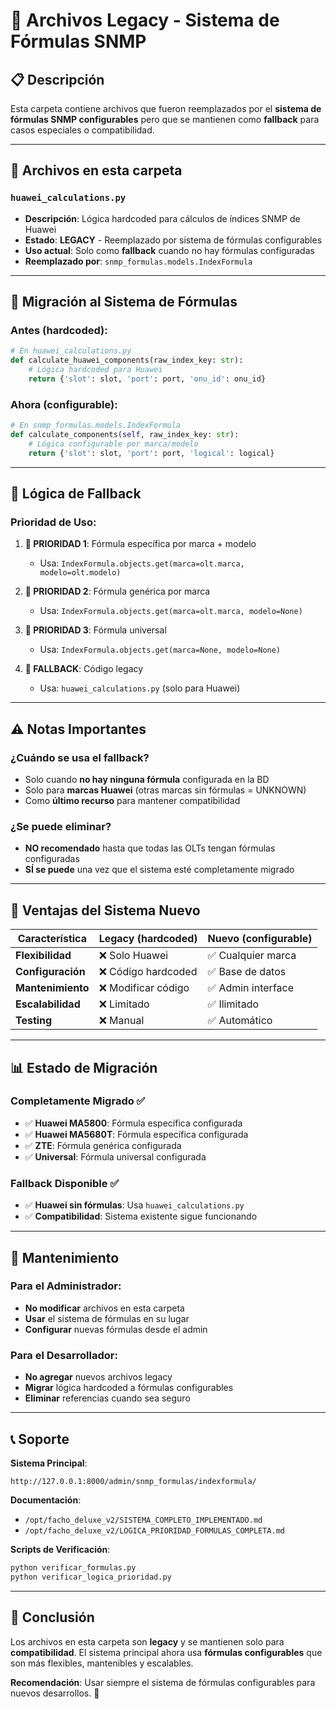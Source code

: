 # 📁 Archivos Legacy - Sistema de Fórmulas SNMP

## 📋 Descripción

Esta carpeta contiene archivos que fueron reemplazados por el **sistema de fórmulas SNMP configurables** pero que se mantienen como **fallback** para casos especiales o compatibilidad.

---

## 📄 Archivos en esta carpeta

### `huawei_calculations.py`
- **Descripción**: Lógica hardcoded para cálculos de índices SNMP de Huawei
- **Estado**: **LEGACY** - Reemplazado por sistema de fórmulas configurables
- **Uso actual**: Solo como **fallback** cuando no hay fórmulas configuradas
- **Reemplazado por**: `snmp_formulas.models.IndexFormula`

---

## 🔄 Migración al Sistema de Fórmulas

### **Antes** (hardcoded):
```python
# En huawei_calculations.py
def calculate_huawei_components(raw_index_key: str):
    # Lógica hardcoded para Huawei
    return {'slot': slot, 'port': port, 'onu_id': onu_id}
```

### **Ahora** (configurable):
```python
# En snmp_formulas.models.IndexFormula
def calculate_components(self, raw_index_key: str):
    # Lógica configurable por marca/modelo
    return {'slot': slot, 'port': port, 'logical': logical}
```

---

## 🎯 Lógica de Fallback

### **Prioridad de Uso**:

1. **🥇 PRIORIDAD 1**: Fórmula específica por marca + modelo
   - Usa: `IndexFormula.objects.get(marca=olt.marca, modelo=olt.modelo)`

2. **🥈 PRIORIDAD 2**: Fórmula genérica por marca
   - Usa: `IndexFormula.objects.get(marca=olt.marca, modelo=None)`

3. **🥉 PRIORIDAD 3**: Fórmula universal
   - Usa: `IndexFormula.objects.get(marca=None, modelo=None)`

4. **🔄 FALLBACK**: Código legacy
   - Usa: `huawei_calculations.py` (solo para Huawei)

---

## ⚠️ Notas Importantes

### **¿Cuándo se usa el fallback?**
- Solo cuando **no hay ninguna fórmula** configurada en la BD
- Solo para **marcas Huawei** (otras marcas sin fórmulas = UNKNOWN)
- Como **último recurso** para mantener compatibilidad

### **¿Se puede eliminar?**
- **NO recomendado** hasta que todas las OLTs tengan fórmulas configuradas
- **SÍ se puede** una vez que el sistema esté completamente migrado

---

## 🚀 Ventajas del Sistema Nuevo

| Característica | Legacy (hardcoded) | Nuevo (configurable) |
|----------------|-------------------|---------------------|
| **Flexibilidad** | ❌ Solo Huawei | ✅ Cualquier marca |
| **Configuración** | ❌ Código hardcoded | ✅ Base de datos |
| **Mantenimiento** | ❌ Modificar código | ✅ Admin interface |
| **Escalabilidad** | ❌ Limitado | ✅ Ilimitado |
| **Testing** | ❌ Manual | ✅ Automático |

---

## 📊 Estado de Migración

### **Completamente Migrado** ✅
- ✅ **Huawei MA5800**: Fórmula específica configurada
- ✅ **Huawei MA5680T**: Fórmula específica configurada
- ✅ **ZTE**: Fórmula genérica configurada
- ✅ **Universal**: Fórmula universal configurada

### **Fallback Disponible** ✅
- ✅ **Huawei sin fórmulas**: Usa `huawei_calculations.py`
- ✅ **Compatibilidad**: Sistema existente sigue funcionando

---

## 🔧 Mantenimiento

### **Para el Administrador**:
- **No modificar** archivos en esta carpeta
- **Usar** el sistema de fórmulas en su lugar
- **Configurar** nuevas fórmulas desde el admin

### **Para el Desarrollador**:
- **No agregar** nuevos archivos legacy
- **Migrar** lógica hardcoded a fórmulas configurables
- **Eliminar** referencias cuando sea seguro

---

## 📞 Soporte

**Sistema Principal**:
```
http://127.0.0.1:8000/admin/snmp_formulas/indexformula/
```

**Documentación**:
- `/opt/facho_deluxe_v2/SISTEMA_COMPLETO_IMPLEMENTADO.md`
- `/opt/facho_deluxe_v2/LOGICA_PRIORIDAD_FORMULAS_COMPLETA.md`

**Scripts de Verificación**:
```bash
python verificar_formulas.py
python verificar_logica_prioridad.py
```

---

## 🎉 Conclusión

Los archivos en esta carpeta son **legacy** y se mantienen solo para **compatibilidad**. El sistema principal ahora usa **fórmulas configurables** que son más flexibles, mantenibles y escalables.

**Recomendación**: Usar siempre el sistema de fórmulas configurables para nuevos desarrollos. 🚀
